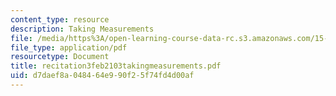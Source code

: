 ```yaml
---
content_type: resource
description: Taking Measurements
file: /media/https%3A/open-learning-course-data-rc.s3.amazonaws.com/15-310-managerial-psychology-laboratory-spring-2003/d7daef8a048464e990f25f74fd4d00af_recitation3feb2103takingmeasurements.pdf
file_type: application/pdf
resourcetype: Document
title: recitation3feb2103takingmeasurements.pdf
uid: d7daef8a-0484-64e9-90f2-5f74fd4d00af
---
```

